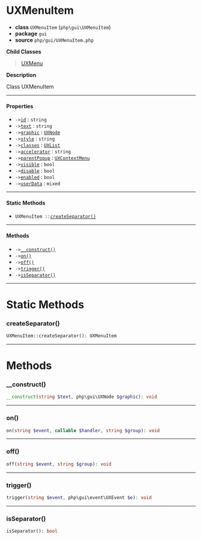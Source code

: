 # UXMenuItem

- **class** `UXMenuItem` (`php\gui\UXMenuItem`)
- **package** `gui`
- **source** `php/gui/UXMenuItem.php`

**Child Classes**

> [UXMenu](https://github.com/jphp-compiler/jphp/blob/master/exts/jphp-gui-ext/api-docs/classes/php/gui/UXMenu.md)

**Description**

Class UXMenuItem

---

#### Properties

- `->`[`id`](#prop-id) : `string`
- `->`[`text`](#prop-text) : `string`
- `->`[`graphic`](#prop-graphic) : [`UXNode`](https://github.com/jphp-compiler/jphp/blob/master/exts/jphp-gui-ext/api-docs/classes/php/gui/UXNode.md)
- `->`[`style`](#prop-style) : `string`
- `->`[`classes`](#prop-classes) : [`UXList`](https://github.com/jphp-compiler/jphp/blob/master/exts/jphp-gui-ext/api-docs/classes/php/gui/UXList.md)
- `->`[`accelerator`](#prop-accelerator) : `string`
- `->`[`parentPopup`](#prop-parentpopup) : [`UXContextMenu`](https://github.com/jphp-compiler/jphp/blob/master/exts/jphp-gui-ext/api-docs/classes/php/gui/UXContextMenu.md)
- `->`[`visible`](#prop-visible) : `bool`
- `->`[`disable`](#prop-disable) : `bool`
- `->`[`enabled`](#prop-enabled) : `bool`
- `->`[`userData`](#prop-userdata) : `mixed`

---

#### Static Methods

- `UXMenuItem ::`[`createSeparator()`](#method-createseparator)

---

#### Methods

- `->`[`__construct()`](#method-__construct)
- `->`[`on()`](#method-on)
- `->`[`off()`](#method-off)
- `->`[`trigger()`](#method-trigger)
- `->`[`isSeparator()`](#method-isseparator)

---
# Static Methods

<a name="method-createseparator"></a>

### createSeparator()
```php
UXMenuItem::createSeparator(): UXMenuItem
```

---
# Methods

<a name="method-__construct"></a>

### __construct()
```php
__construct(string $text, php\gui\UXNode $graphic): void
```

---

<a name="method-on"></a>

### on()
```php
on(string $event, callable $handler, string $group): void
```

---

<a name="method-off"></a>

### off()
```php
off(string $event, string $group): void
```

---

<a name="method-trigger"></a>

### trigger()
```php
trigger(string $event, php\gui\event\UXEvent $e): void
```

---

<a name="method-isseparator"></a>

### isSeparator()
```php
isSeparator(): bool
```